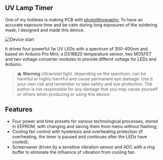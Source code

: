 ## UV Lamp Timer

One of my hobbies is making PCB with [photolithography](https://en.wikipedia.org/wiki/Photolithography);
To have an accurate exposure time and be calm during long exposures of the soldering mask, I designed and made this device.

![Device start](hardware/device-start.gif "Device start")

It drives four powerful 1w UV LEDs with a spectrum of 300-400nm and based on Arduino Pro Mini, a DS18B20 temperature sensor, two MOSFET and two voltage converter modules to provide differnt voltage for LEDs and Arduino.

> :warning: **Warning**
> Ultraviolet light, depending on the spectrum, can be harmful or highly harmful and cause permanent eye damage. Use it your own risk and remember to take safety and eye protection. The author is not responsible for any damage that you may cause yourself or others when producing or using this device.

## Features

- Four power and time presets for various technological processes, stored in EEPROM, with changing and saving them from menu without flashing;
- Cooling fan control with hysteresis and overheating protection (if overheating, the timer is paused and continues after the LEDs have cooled);
- Screensaver driven by a sensitive vibration sensor and ADC with a ring buffer to eliminate the influence of vibration from cooling fan.
